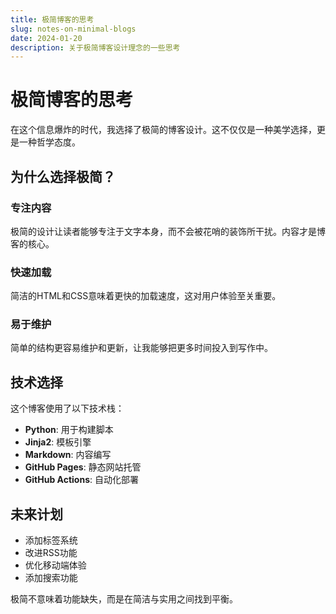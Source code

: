 ```yaml
---
title: 极简博客的思考
slug: notes-on-minimal-blogs
date: 2024-01-20
description: 关于极简博客设计理念的一些思考
---
```


# 极简博客的思考

在这个信息爆炸的时代，我选择了极简的博客设计。这不仅仅是一种美学选择，更是一种哲学态度。

## 为什么选择极简？

### 专注内容

极简的设计让读者能够专注于文字本身，而不会被花哨的装饰所干扰。内容才是博客的核心。

### 快速加载

简洁的HTML和CSS意味着更快的加载速度，这对用户体验至关重要。

### 易于维护

简单的结构更容易维护和更新，让我能够把更多时间投入到写作中。

## 技术选择

这个博客使用了以下技术栈：

- **Python**: 用于构建脚本
- **Jinja2**: 模板引擎
- **Markdown**: 内容编写
- **GitHub Pages**: 静态网站托管
- **GitHub Actions**: 自动化部署

## 未来计划

- 添加标签系统
- 改进RSS功能
- 优化移动端体验
- 添加搜索功能

极简不意味着功能缺失，而是在简洁与实用之间找到平衡。